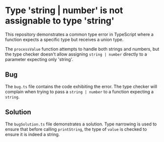 # Type 'string | number' is not assignable to type 'string'

This repository demonstrates a common type error in TypeScript where a function expects a specific type but receives a union type.

The `processValue` function attempts to handle both strings and numbers, but the type checker doesn't allow assigning `string | number` directly to a parameter expecting only 'string'.

## Bug

The `bug.ts` file contains the code exhibiting the error.  The type checker will complain when trying to pass a `string | number` to a function expecting a `string`.

## Solution

The `bugSolution.ts` file demonstrates a solution.  Type narrowing is used to ensure that before calling `printString`, the type of `value` is checked to ensure it is indeed a string.